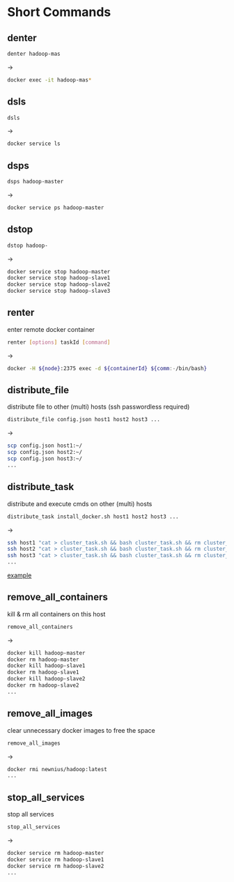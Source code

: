 # Short Commands

## denter

```bash
denter hadoop-mas
```

->

```bash
docker exec -it hadoop-mas*
```

## dsls

```bash
dsls
```

->

```bash
docker service ls
```

## dsps

```bash
dsps hadoop-master
```

->

```bash
docker service ps hadoop-master
```

## dstop

```bash
dstop hadoop-
```

->

```bash
docker service stop hadoop-master
docker service stop hadoop-slave1
docker service stop hadoop-slave2
docker service stop hadoop-slave3
```

## renter

enter remote docker container

```bash
renter [options] taskId [command]
```

->

```bash
docker -H ${node}:2375 exec -d ${containerId} ${comm:-/bin/bash}
```

## distribute_file

distribute file to other (multi) hosts (ssh passwordless required)

```bash
distribute_file config.json host1 host2 host3 ...
```

->

```bash
scp config.json host1:~/
scp config.json host2:~/
scp config.json host3:~/
...
```

## distribute_task

distribute and execute cmds on other (multi) hosts

```bash
distribute_task install_docker.sh host1 host2 host3 ...
```

->

```bash
ssh host1 "cat > cluster_task.sh && bash cluster_task.sh && rm cluster_task.sh" < install_docker.sh
ssh host2 "cat > cluster_task.sh && bash cluster_task.sh && rm cluster_task.sh" < install_docker.sh
ssh host3 "cat > cluster_task.sh && bash cluster_task.sh && rm cluster_task.sh" < install_docker.sh
...
```

[example](task.sh)

## remove_all_containers

kill & rm all containers on this host

```bash
remove_all_containers
```

->

```bash
docker kill hadoop-master
docker rm hadoop-master
docker kill hadoop-slave1
docker rm hadoop-slave1
docker kill hadoop-slave2
docker rm hadoop-slave2
...
```

## remove_all_images

clear unnecessary docker images to free the space

```bash
remove_all_images
```

->

```bash
docker rmi newnius/hadoop:latest
...
```

## stop_all_services

stop all services

```bash
stop_all_services
```

->

```bash
docker service rm hadoop-master
docker service rm hadoop-slave1
docker service rm hadoop-slave2
...
```
